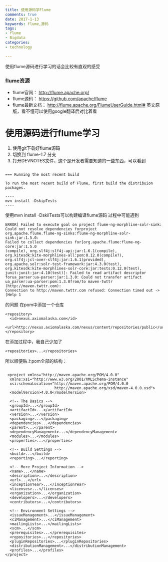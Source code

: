 ```yaml
---
title: 使用源码学Flume
comments: true
date: 2017-1-13
keywords: flume,源码
tags: 
- flume
- Bigdata
categories: 
- technology

---
```

 使用flume源码进行学习的话会比较有直观的感受

### flume资源
-	flume官网：		http://flume.apache.org/
-	flume源码：		https://github.com/apache/flume
-	flume最新文档：	http://flume.apache.org/FlumeUserGuide.html#		英文原版，看不懂可以使用google翻译后对比着看


# 使用源码进行flume学习

1. 使用git下载好flume源码
2. 切换到  flume-1.7 分支
3. 打开DEVNOTES文件，这个是开发者需要知道的一些东西，可以看到
 
 ```

=== Running the most recent build

To run the most recent build of Flume, first build the distribuion
packages.

----
mvn install -DskipTests
----

 ```

 使用mvn install -DskilTests可以构建编译flume源码
 过程中可能遇到
 ```
ERROR] Failed to execute goal on project flume-ng-morphline-solr-sink:
Could not resolve dependencies forproject
org.apache.flume.flume-ng-sinks:flume-ng-morphline-solr-sink:jar:1.5.0:
Failed to collect dependencies for[org.apache.flume:flume-ng-core:jar:1.5.0
(compile), org.slf4j:slf4j-api:jar:1.6.1(compile),
org.kitesdk:kite-morphlines-all:pom:0.12.0(compile?),
org.slf4j:jcl-over-slf4j:jar:1.6.1(provided),
org.apache.solr:solr-test-framework:jar:4.3.0(test),
org.kitesdk:kite-morphlines-solr-core:jar:tests:0.12.0(test),
junit:junit:jar:4.10(test)]: Failed to read artifact descriptor
forua_parser:ua-parser:jar:1.3.0: Could not transfer artifact
ua_parser:ua-parser:pom:1.3.0from/to maven-twttr (http://maven.twttr.com):
Connection to http://maven.twttr.com refused: Connection timed out -> [Help 1
```
的问题
在pom中添加一个仓库
```
<repository>
  <id>nexus.axiomalaska.com</id>
  <url>http://nexus.axiomalaska.com/nexus/content/repositories/public</url>
</repository>
```
在添加过程中，我自己少加了
```
<repositories>...</repositories>
```
所以顺便贴上pom全部的结构：
```

 <project xmlns="http://maven.apache.org/POM/4.0.0"
  xmlns:xsi="http://www.w3.org/2001/XMLSchema-instance"
  xsi:schemaLocation="http://maven.apache.org/POM/4.0.0
                      http://maven.apache.org/xsd/maven-4.0.0.xsd">
  <modelVersion>4.0.0</modelVersion>
 
  <!-- The Basics -->
  <groupId>...</groupId>
  <artifactId>...</artifactId>
  <version>...</version>
  <packaging>...</packaging>
  <dependencies>...</dependencies>
  <parent>...</parent>
  <dependencyManagement>...</dependencyManagement>
  <modules>...</modules>
  <properties>...</properties>
 
  <!-- Build Settings -->
  <build>...</build>
  <reporting>...</reporting>
 
  <!-- More Project Information -->
  <name>...</name>
  <description>...</description>
  <url>...</url>
  <inceptionYear>...</inceptionYear>
  <licenses>...</licenses>
  <organization>...</organization>
  <developers>...</developers>
  <contributors>...</contributors>
 
  <!-- Environment Settings -->
  <issueManagement>...</issueManagement>
  <ciManagement>...</ciManagement>
  <mailingLists>...</mailingLists>
  <scm>...</scm>
  <prerequisites>...</prerequisites>
  <repositories>...</repositories>
  <pluginRepositories>...</pluginRepositories>
  <distributionManagement>...</distributionManagement>
  <profiles>...</profiles>
</project>
```




